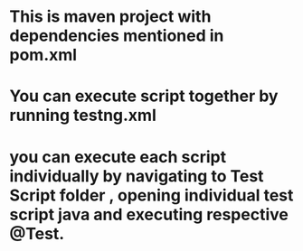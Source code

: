 # This is maven project with dependencies mentioned in pom.xml
# You can execute script together by running testng.xml
# you can execute each script individually by navigating to Test Script folder , opening individual test script java and executing respective @Test.
